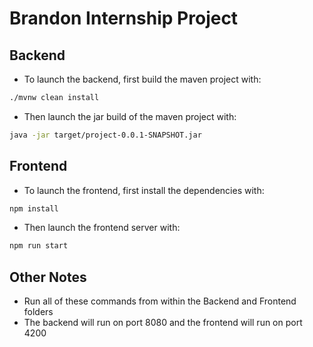 # Brandon Internship Project

## Backend

* To launch the backend, first build the maven project with:

```bash
./mvnw clean install
```

* Then launch the jar build of the maven project with:

```bash
java -jar target/project-0.0.1-SNAPSHOT.jar
```

## Frontend

* To launch the frontend, first install the dependencies with:

```bash
npm install
```

* Then launch the frontend server with:

```bash
npm run start
```

## Other Notes

* Run all of these commands from within the Backend and Frontend folders
* The backend will run on port 8080 and the frontend will run on port 4200
